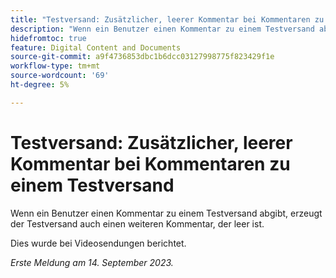 ```yaml
---
title: "Testversand: Zusätzlicher, leerer Kommentar bei Kommentaren zu einem Testversand"
description: "Wenn ein Benutzer einen Kommentar zu einem Testversand abgibt, erzeugt der Testversand auch einen weiteren Kommentar, der leer ist."
hidefromtoc: true
feature: Digital Content and Documents
source-git-commit: a9f4736853dbc1b6dcc03127998775f823429f1e
workflow-type: tm+mt
source-wordcount: '69'
ht-degree: 5%

---
```



# Testversand: Zusätzlicher, leerer Kommentar bei Kommentaren zu einem Testversand

<!--WF, WFP TOCs-->

Wenn ein Benutzer einen Kommentar zu einem Testversand abgibt, erzeugt der Testversand auch einen weiteren Kommentar, der leer ist.

Dies wurde bei Videosendungen berichtet.

_Erste Meldung am 14. September 2023._
